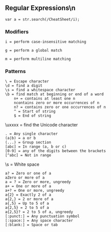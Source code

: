 ## Regular Expressions\n
    var a = str.search(/CheatSheet/i);

### Modifiers

    i = perform case-insensitive matching 

    g = perform a global match 

    m = perform multiline matching 

### Patterns

    \ = Escape character 
    \d = find a digit 
    \s = find a whitespace character 
    \b = find match at beginning or end of a word 
        n+ = contains at least one n
        ncontains zero or more occurrences of n 
        n? = contains zero or one occurrences of n 
        ^ = Start of string 
        $ = End of string 

\uxxxx = find the Unicode character 

    . = Any single character 
    (a|b) = a or b 
    (...) = Group section 
    [abc] = In range (a, b or c) 
    [0-9] = any of the digits between the brackets 
    [^abc] = Not in range 

\s = White space 

    a? = Zero or one of a 
    aZero or more of a 
    a = ? = Zero or more, ungreedy 
    a+ = One or more of a 
    a+? = One or more, ungreedy 
    a{2} = Exactly 2 of a 
    a{2,} = 2 or more of a 
    a{,5} = Up to 5 of a 
    a{2,5} = 2 to 5 of a 
    a{2,5}? = 2 to 5 of a, ungreedy 
    [:punct:] = Any punctu­ation symbol 
    [:space:] = Any space character 
    [:blank:] = Space or tab 